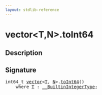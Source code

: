 ```yaml
---
layout: stdlib-reference
---
```


# vector\<T,N\>\.toInt64

## Description





## Signature 

<pre>
int64_t <a href="../index.html" class="code_type">vector</a>&lt;<a href="../index.html#typeparam-T" class="code_type">T</a>, <a href="../index.html#decl-N" class="code_var">N</a>&gt;.<a href=".html">toInt64</a>()
    <span class='code_keyword'>where</span> <a href="../index.html#typeparam-T" class="code_type">T</a> : <a href="../../../interfaces/0_builtinintegertype-029g/index.html" class="code_type">__BuiltinIntegerType</a>;

</pre>

